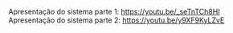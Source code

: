 Apresentação do sistema parte 1: https://youtu.be/_seTnTCh8HI
Apresentação do sistema parte 2: https://youtu.be/y9XF9KyLZvE
